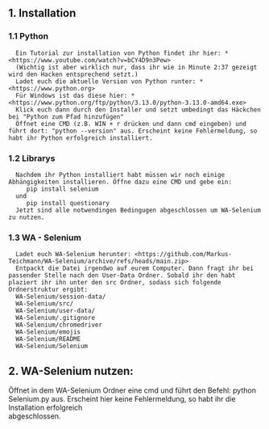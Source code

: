 ## 1. Installation
  ### 1.1 Python
      Ein Tutorial zur installation von Python findet ihr hier: * <https://www.youtube.com/watch?v=bCY4D9n3Pew>
      (Wichtig ist aber wirklich nur, dass ihr wie in Minute 2:37 gezeigt wird den Hacken entsprechend setzt.)
      Ladet euch die aktuelle Version von Python runter: * <https://www.python.org>
      Für Windows ist das diese hier: * <https://www.python.org/ftp/python/3.13.0/python-3.13.0-amd64.exe>
      Klick euch dann durch den Installer und setzt umbedingt das Häckchen bei "Python zum Pfad hinzufügen"
      Öffnet eine CMD (z.B. WIN + r drücken und dann cmd eingeben) und führt dort: "python --version" aus. Erscheint keine Fehlermeldung, so habt ihr Python erfolgreich installiert.
  ### 1.2 Librarys
      Nachdem ihr Python installiert habt müssen wir noch einige Abhängigkeiten installieren. Öffne dazu eine CMD und gebe ein:
         pip install selenium
      und
         pip install questionary
      Jetzt sind alle notwendingen Bedingugen abgeschlossen um WA-Selenium zu nutzen.
  ### 1.3 WA - Selenium
      Ladet euch WA-Selenium herunter: <https://github.com/Markus-Teichmann/WA-Selenium/archive/refs/heads/main.zip>
      Entpackt die Datei irgendwo auf eurem Computer. Dann fragt ihr bei passender Stelle nach den User-Data Ordner. Sobald ihr den habt plaziert ihr ihn unter den src Ordner, sodass sich folgende Ordnerstruktur ergibt:
      WA-Selenium/session-data/
      WA-Selenium/src/
      WA-Selenium/user-data/
      WA-Selenium/.gitignore
      WA-Selenium/chromedriver
      WA-Selenium/emojis
      WA-Selenium/README
      WA-Selenium/Selenium

## 2. WA-Selenium nutzen:
   Öffnet in dem WA-Selenium Ordner eine cmd und führt den Befehl:
      python Selenium.py
   aus. Erscheint hier keine Fehlermeldung, so habt ihr die Installation erfolgreich       
   abgeschlossen.
